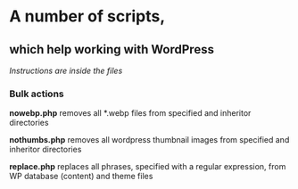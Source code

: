 # A number of scripts,
## which help working with WordPress

*Instructions are inside the files*

### Bulk actions

**nowebp.php** removes all *.webp files from specified and inheritor directories

**nothumbs.php** removes all wordpress thumbnail images from specified and inheritor directories

**replace.php** replaces all phrases, specified with a regular expression, from WP database (content) and theme files
